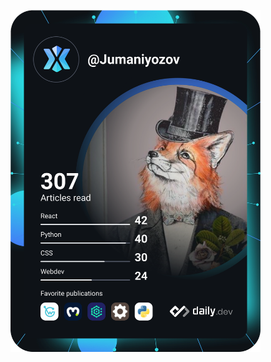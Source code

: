 <a href="https://app.daily.dev/Jumaniyozov"><img src="https://github.com/jumaniyozov/jumaniyozov/blob/master/devcard.svg" width="400" alt="Jumaniyozov's Dev Card"/></a>
